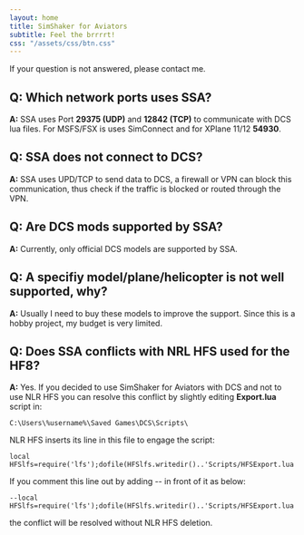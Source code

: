 ```yaml
---
layout: home
title: SimShaker for Aviators
subtitle: Feel the brrrrt!
css: "/assets/css/btn.css"
---
```


If your question is not answered, please contact me.

## Q: Which network ports uses SSA?
**A:** SSA uses Port **29375 (UDP)** and **12842 (TCP)** to communicate with DCS lua files. For MSFS/FSX is uses SimConnect and for XPlane 11/12 **54930**.

## Q: SSA does not connect to DCS?
**A:** SSA uses UPD/TCP to send data to DCS, a firewall or VPN can block this communication, thus check if the traffic is blocked or routed through the VPN.

## Q: Are DCS mods supported by SSA?
**A:** Currently, only official DCS models are supported by SSA.

## Q: A specifiy model/plane/helicopter is not well supported, why?
**A:** Usually I need to buy these models to improve the support. Since this is a hobby project, my budget is very limited. 

## Q: Does SSA conflicts with NRL HFS used for the HF8?
**A:** Yes.
If you decided to use SimShaker for Aviators with DCS and not to use NLR HFS you can resolve this conflict by slightly editing **Export.lua** script in:
```
C:\Users\%username%\Saved Games\DCS\Scripts\
```
NLR HFS inserts its line in this file to engage the script:

```
local HFSlfs=require('lfs');dofile(HFSlfs.writedir()..'Scripts/HFSExport.lua')
```

If you comment this line out by adding -- in front of it as below:

```
--local HFSlfs=require('lfs');dofile(HFSlfs.writedir()..'Scripts/HFSExport.lua')
```
the conflict will be resolved without NLR HFS deletion. 